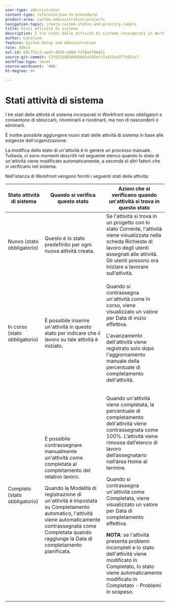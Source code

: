 ```yaml
---
user-type: administrator
content-type: reference;how-to-procedural
product-area: system-administration;projects
navigation-topic: create-custom-status-and-priority-labels
title: Stati attività di sistema
description: I tre stati delle attività di sistema incorporati in Workfront sono obbligatori e consentono di sbloccarli, rinominarli e riordinarli, ma non di nasconderli o eliminarli. È inoltre possibile aggiungere nuovi stati delle attività di sistema in base alle esigenze dell'organizzazione. La modifica dello stato di un'attività è in genere un processo manuale, ma a volte lo stato di un'attività viene modificato automaticamente, a seconda di altri fattori che si verificano nel sistema.
author: Caroline
feature: System Setup and Administration
role: Admin
exl-id: b8c751c3-aed3-4836-a888-f3f8a5f08421
source-git-commit: f2f825280204b56d2dc85efc7a315a4377e551c7
workflow-type: tm+mt
source-wordcount: '406'
ht-degree: 0%

---
```


# Stati attività di sistema

I tre stati delle attività di sistema incorporati in Workfront sono obbligatori e consentono di sbloccarli, rinominarli e riordinarli, ma non di nasconderli o eliminarli.

È inoltre possibile aggiungere nuovi stati delle attività di sistema in base alle esigenze dell&#39;organizzazione.

La modifica dello stato di un&#39;attività è in genere un processo manuale. Tuttavia, ci sono momenti descritti nel seguente elenco quando lo stato di un&#39;attività viene modificato automaticamente, a seconda di altri fattori che si verificano nel sistema.

Nell’istanza di Workfront vengono forniti i seguenti stati delle attività:

<table style="table-layout:auto"> 
 <col> 
 <col> 
 <col> 
 <thead> 
  <tr> 
   <th>Stato attività di sistema</th> 
   <th>Quando si verifica questo stato</th> 
   <th>Azioni che si verificano quando un'attività si trova in questo stato</th> 
  </tr> 
 </thead> 
 <tbody> 
  <tr> 
   <td>Nuovo (stato obbligatorio)</td> 
   <td>Questo è lo stato predefinito per ogni nuova attività creata.</td> 
   <td>Se l'attività si trova in un progetto con lo stato Corrente, l'attività viene visualizzata nella scheda Richieste di lavoro degli utenti assegnati alle attività. Gli utenti possono ora iniziare a lavorare sull’attività.</td> 
  </tr> 
  <tr> 
   <td>In corso (stato obbligatorio)</td> 
   <td>È possibile inserire un'attività in questo stato per indicare che il lavoro su tale attività è iniziato.</td> 
   <td> <p>Quando si contrassegna un'attività come In corso, viene visualizzato un valore per Data di inizio effettiva.</p> <p>L'avanzamento dell'attività viene registrato solo dopo l'aggiornamento manuale della percentuale di completamento dell'attività.</p> </td> 
  </tr> 
  <tr> 
   <td>Completo (stato obbligatorio)</td> 
   <td> <p>È possibile contrassegnare manualmente un'attività come completata al completamento del relativo lavoro.</p> <p>Quando la Modalità di registrazione di un'attività è impostata su Completamento automatico, l'attività viene automaticamente contrassegnata come Completata quando raggiunge la Data di completamento pianificata.</p> </td> 
   <td> <p>Quando un'attività viene completata, la percentuale di completamento dell'attività viene contrassegnata come 100%. L’attività viene rimossa dall’elenco di lavoro dell’assegnatario nell’area Home al termine.</p> <p>Quando si contrassegna un'attività come Completata, viene visualizzato un valore per Data di completamento effettiva.</p> <p><b>NOTA</b>: se l'attività presenta problemi incompleti e lo stato dell'attività viene modificato in Completato, lo stato viene automaticamente modificato in Completato - Problemi in sospeso.</p> </td> 
  </tr> 
 </tbody> 
</table>
